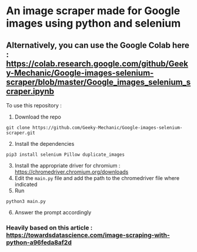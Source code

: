 # An image scraper made for Google images using python and selenium

## Alternatively, you can use the Google Colab here : https://colab.research.google.com/github/Geeky-Mechanic/Google-images-selenium-scraper/blob/master/Google_images_selenium_scraper.ipynb


To use this repository :

1. Download the repo
```commandline
git clone https://github.com/Geeky-Mechanic/Google-images-selenium-scraper.git
```
2. Install the dependencies
```commandline
pip3 install selenium Pillow duplicate_images
```
3. Install the appropriate driver for chromium : https://chromedriver.chromium.org/downloads
4. Edit the `main.py` file and add the path to the chromedriver file where indicated
5. Run
```commandline
python3 main.py
```
6. Answer the prompt accordingly
### Heavily based on this article : https://towardsdatascience.com/image-scraping-with-python-a96feda8af2d

